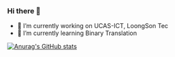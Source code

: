 ### Hi there 👋

<!--
**jensen-yan/jensen-yan** is a ✨ _special_ ✨ repository because its `README.md` (this file) appears on your GitHub profile.

Here are some ideas to get you started:

- 🔭 I’m currently working on UCAS-ICT, LoongSon Tec
- 🌱 I’m currently learning Binary Translation
-->

- 🔭 I’m currently working on UCAS-ICT, LoongSon Tec
- 🌱 I’m currently learning Binary Translation


[![Anurag's GitHub stats](https://github-readme-stats.vercel.app/api?username=jensen-yan)](https://github.com/anuraghazra/github-readme-stats)
